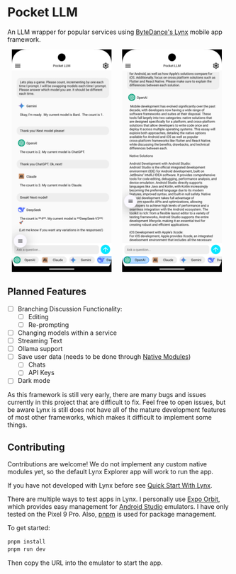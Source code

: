 # Pocket LLM

An LLM wrapper for popular services using [ByteDance's Lynx](https://lynxjs.org/) mobile app framework.

<p float="left">
  <img src="./src/assets/readme/model-switching.png" width="225" aspect-ratio="1/2.23" hspace="10">
  <img src="./src/assets/readme/text-scroll.png" width="225" aspect-ratio="1/2.23" hspace="10">
</p>

## Planned Features

- [ ] Branching Discussion Functionality:
  - [ ] Editing
  - [ ] Re-prompting
- [ ] Changing models within a service
- [ ] Streaming Text
- [ ] Ollama support
- [ ] Save user data (needs to be done through [Native Modules](https://lynxjs.org/guide/use-native-modules.html))
  - [ ] Chats
  - [ ] API Keys
- [ ] Dark mode

As this framework is still very early, there are many bugs and issues currently in this project that are difficult to fix. Feel free to open issues, but be aware Lynx is still does not have all of the mature development features of most other frameworks, which makes it difficult to implement some things.

## Contributing

Contributions are welcome! We do not implement any custom native modules yet, so the default Lynx Explorer app will work to run the app.

If you have not developed with Lynx before see [Quick Start With Lynx](https://lynxjs.org/guide/start/quick-start.html).

There are multiple ways to test apps in Lynx. I personally use [Expo Orbit](https://expo.dev/orbit), which provides easy management for [Android Studio](https://developer.android.com/studio) emulators. I have only tested on the Pixel 9 Pro. Also, [pnpm](https://pnpm.io/) is used for package management.

To get started:

```bash
pnpm install
pnpm run dev
```

Then copy the URL into the emulator to start the app.
